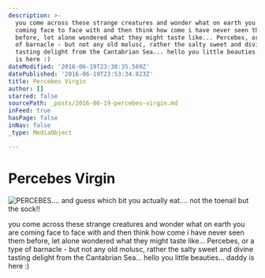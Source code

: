 ```yaml
---
description: >-
  you come across these strange creatures and wonder what on earth you are
  coming face to face with and then think how come i have never seen them
  before, let alone wondered what they might taste like... Percebes, or a type
  of barnacle - but not any old molusc, rather the salty sweet and divine
  tasting delight from the Cantabrian Sea... hello you little beauties... daddy
  is here :)
dateModified: '2016-06-19T23:38:35.569Z'
datePublished: '2016-06-19T23:53:34.823Z'
title: Percebes Virgin
author: []
starred: false
sourcePath: _posts/2016-06-19-percebes-virgin.md
inFeed: true
hasPage: false
inNav: false
_type: MediaObject

---
```

# Percebes Virgin
![PERCEBES.... and guess which bit you actually eat.... not the toenail but the sock!!](https://imgflo.herokuapp.com/graph/vahj1ThiexotieMo/4e259f89030939901fdcf09e6bcd9056/croprotate.png?cropheight=1200&cropwidth=1705&degrees=0&input=https%3A%2F%2Fthe-grid-user-content.s3-us-west-2.amazonaws.com%2Fce59d914-83bc-4731-b60a-b34732b45a0a.png&x=0&y=0)

you come across these strange creatures and wonder what on earth you are coming face to face with and then think how come i have never seen them before, let alone wondered what they might taste like... Percebes, or a type of barnacle - but not any old molusc, rather the salty sweet and divine tasting delight from the Cantabrian Sea... hello you little beauties... daddy is here :)